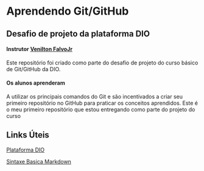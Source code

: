 # Aprendendo Git/GitHub 
## Desafio de projeto da plataforma DIO 
#### Instrutor [Venilton FalvoJr](https://www.linkedin.com/in/falvojr/)
Este repositório foi criado como parte do desafio de projeto do curso básico de Git/GitHub da DIO.  
#### Os alunos aprenderam 
A utilizar os principais comandos do Git e são incentivados a criar seu primeiro repositório no GitHub para praticar os conceitos aprendidos. Este é o meu primeiro repositório que estou entregando como parte do projeto do curso

## Links Úteis
[Plataforma DIO](https://web.dio.me/)

[Sintaxe Basica Markdown](https://www.markdownguide.org/basic-syntax/)
